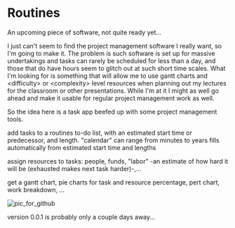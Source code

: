 # Routines
An upcoming piece of software, not quite ready yet...



I just can't seem to find the project management software I really want, so I'm going to make it. The problem is such software is set up for massive undertakings and tasks can rarely be scheduled for less than a day, and those that do have hours seem to glitch out at such short time scales. What I'm looking for is something that will allow me to use gantt charts and \<difficulty\> or \<complexity\> level resources when planning out my lectures for the classroom or other presentations. While I'm at it I might as well go ahead and make it usable for regular project management work as well.


So the idea here is a task app beefed up with some project management tools.

add tasks to a routines to-do list, with an estimated start time or predecessor, and length.
"calendar" can range from minutes to years fills automatically from estimated start time and lengths

assign resources to tasks: people, funds, "labor" -an estimate of how hard it will be (exhausted makes next task harder)-,...


get a gantt chart, pie charts for task and resource percentage, pert chart, work breakdown, ...




![pic_for_github](https://user-images.githubusercontent.com/50467171/118384875-f9e40b00-b5d7-11eb-974f-6b3666455d1f.jpg)


version 0.0.1 is probably only a couple days away...
